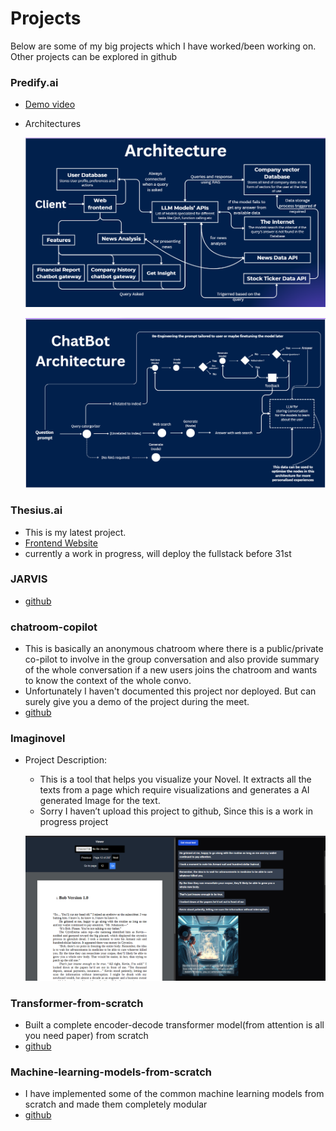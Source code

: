 # Projects

Below are some of my big projects which I have worked/been working on. Other projects can be explored in github

### Predify.ai

- [Demo video](https://youtu.be/MdShMAbSQaA)
- Architectures
    
    ![Screenshot 2024-12-27 103352.png](Screenshot_2024-12-27_103352.png)
    
    ![Screenshot 2024-12-27 100534.png](Screenshot_2024-12-27_100534.png)
    

### Thesius.ai

- This is my latest project.
- [Frontend Website](https://thesius-ai.vercel.app/)
- currently a work in progress, will deploy the fullstack before 31st
### JARVIS

- [github](https://github.com/SWARAJ-42/JARVIS)
### chatroom-copilot

- This is basically an anonymous chatroom where there is a public/private co-pilot to involve in the group conversation and also provide summary of the whole conversation if a new users joins the chatroom and wants to know the context of the whole convo.
- Unfortunately I haven't documented this project nor deployed. But can surely give you a demo of the project during the meet.
- [github](https://github.com/SWARAJ-42/chatroom-copilot)

### Imaginovel

- Project Description:
    - This is a tool that helps you visualize your Novel. It extracts all the texts from a page which require visualizations and generates a AI generated Image for the text.
    - Sorry I haven’t upload this project to github, Since this is a work in progress project
    
    ![Screenshot 2024-12-27 105659.png](Screenshot_2024-12-27_105659.png)
    
### Transformer-from-scratch

- Built a complete encoder-decode transformer model(from attention is all you need paper) from scratch
- [github](https://github.com/SWARAJ-42/transformer-from-scratch)
### Machine-learning-models-from-scratch

- I have implemented some of the common machine learning models from scratch and made them completely modular
- [github](https://github.com/SWARAJ-42/Machine-Learning-Models)
